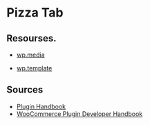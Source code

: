 # Pizza Tab

## Resourses.

* [wp.media](https://codex.wordpress.org/Javascript_Reference/wp.media)

* [wp.template](https://codex.wordpress.org/Javascript_Reference/wp.template)

## Sources

* [Plugin Handbook](https://developer.wordpress.org/plugins/)
* [WooCommerce Plugin Developer Handbook](https://woocommerce.com/document/create-a-plugin/)



